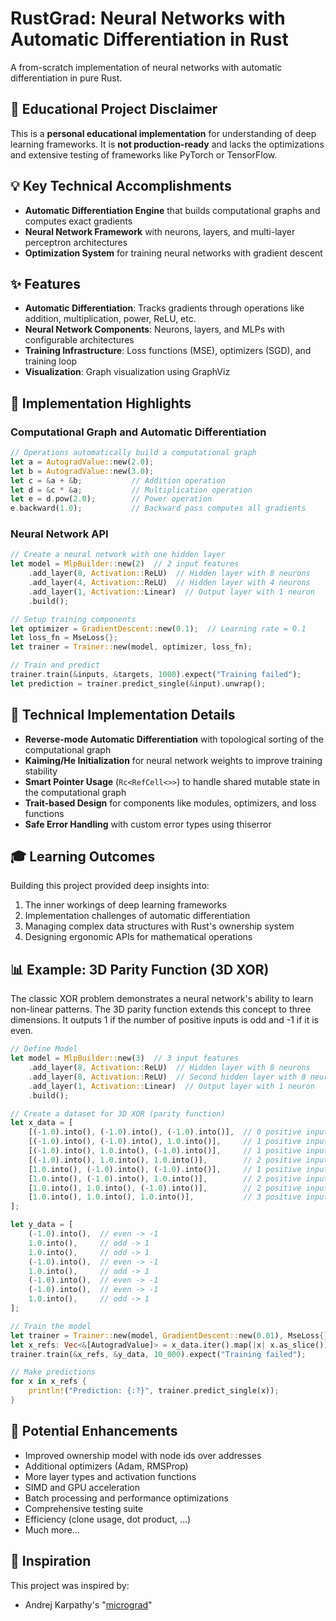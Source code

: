 # RustGrad: Neural Networks with Automatic Differentiation in Rust

A from-scratch implementation of neural networks with automatic differentiation in pure Rust.

## 🚧 Educational Project Disclaimer

This is a **personal educational implementation** for understanding of deep learning frameworks. It is **not production-ready** and lacks the optimizations and extensive testing of frameworks like PyTorch or TensorFlow.

## 💡 Key Technical Accomplishments

- **Automatic Differentiation Engine** that builds computational graphs and computes exact gradients
- **Neural Network Framework** with neurons, layers, and multi-layer perceptron architectures
- **Optimization System** for training neural networks with gradient descent

## ✨ Features

- **Automatic Differentiation**: Tracks gradients through operations like addition, multiplication, power, ReLU, etc.
- **Neural Network Components**: Neurons, layers, and MLPs with configurable architectures
- **Training Infrastructure**: Loss functions (MSE), optimizers (SGD), and training loop
- **Visualization**: Graph visualization using GraphViz

## 🧠 Implementation Highlights

### Computational Graph and Automatic Differentiation

```rust
// Operations automatically build a computational graph
let a = AutogradValue::new(2.0);
let b = AutogradValue::new(3.0);
let c = &a + &b;           // Addition operation
let d = &c * &a;           // Multiplication operation
let e = d.pow(2.0);        // Power operation
e.backward(1.0);           // Backward pass computes all gradients
```

### Neural Network API

```rust
// Create a neural network with one hidden layer
let model = MlpBuilder::new(2)  // 2 input features
    .add_layer(8, Activation::ReLU)  // Hidden layer with 8 neurons
    .add_layer(4, Activation::ReLU)  // Hidden layer with 4 neurons
    .add_layer(1, Activation::Linear)  // Output layer with 1 neuron
    .build();

// Setup training components
let optimizer = GradientDescent::new(0.1);  // Learning rate = 0.1
let loss_fn = MseLoss{};
let trainer = Trainer::new(model, optimizer, loss_fn);

// Train and predict
trainer.train(&inputs, &targets, 1000).expect("Training failed");
let prediction = trainer.predict_single(&input).unwrap();
```

## 🔧 Technical Implementation Details

- **Reverse-mode Automatic Differentiation** with topological sorting of the computational graph
- **Kaiming/He Initialization** for neural network weights to improve training stability
- **Smart Pointer Usage** (`Rc<RefCell<>>`) to handle shared mutable state in the computational graph
- **Trait-based Design** for components like modules, optimizers, and loss functions
- **Safe Error Handling** with custom error types using thiserror

## 🎓 Learning Outcomes

Building this project provided deep insights into:

1. The inner workings of deep learning frameworks
2. Implementation challenges of automatic differentiation
3. Managing complex data structures with Rust's ownership system
4. Designing ergonomic APIs for mathematical operations

## 📊 Example: 3D Parity Function (3D XOR)

The classic XOR problem demonstrates a neural network's ability to learn non-linear patterns.
The 3D parity function extends this concept to three dimensions. It outputs 1 if the number of positive inputs is odd and -1 if it is even.

```rust
// Define Model
let model = MlpBuilder::new(3)  // 3 input features
    .add_layer(8, Activation::ReLU)  // Hidden layer with 8 neurons
    .add_layer(8, Activation::ReLU)  // Second hidden layer with 8 neurons
    .add_layer(1, Activation::Linear)  // Output layer with 1 neuron
    .build();

// Create a dataset for 3D XOR (parity function)
let x_data = [
    [(-1.0).into(), (-1.0).into(), (-1.0).into()],  // 0 positive inputs -> even
    [(-1.0).into(), (-1.0).into(), 1.0.into()],     // 1 positive input -> odd
    [(-1.0).into(), 1.0.into(), (-1.0).into()],     // 1 positive input -> odd
    [(-1.0).into(), 1.0.into(), 1.0.into()],        // 2 positive inputs -> even
    [1.0.into(), (-1.0).into(), (-1.0).into()],     // 1 positive input -> odd
    [1.0.into(), (-1.0).into(), 1.0.into()],        // 2 positive inputs -> even
    [1.0.into(), 1.0.into(), (-1.0).into()],        // 2 positive inputs -> even
    [1.0.into(), 1.0.into(), 1.0.into()],           // 3 positive inputs -> odd
];

let y_data = [
    (-1.0).into(),  // even -> -1
    1.0.into(),     // odd -> 1
    1.0.into(),     // odd -> 1
    (-1.0).into(),  // even -> -1
    1.0.into(),     // odd -> 1
    (-1.0).into(),  // even -> -1
    (-1.0).into(),  // even -> -1
    1.0.into(),     // odd -> 1
];

// Train the model
let trainer = Trainer::new(model, GradientDescent::new(0.01), MseLoss{});
let x_refs: Vec<&[AutogradValue]> = x_data.iter().map(|x| x.as_slice()).collect();
trainer.train(&x_refs, &y_data, 10_000).expect("Training failed");

// Make predictions
for x in x_refs {
    println!("Prediction: {:?}", trainer.predict_single(x));
}
```

## 🔮 Potential Enhancements

- Improved ownership model with node ids over addresses
- Additional optimizers (Adam, RMSProp)
- More layer types and activation functions
- SIMD and GPU acceleration
- Batch processing and performance optimizations
- Comprehensive testing suite
- Efficiency (clone usage, dot product, ...)
- Much more...

## 🌟 Inspiration

This project was inspired by:
- Andrej Karpathy's "[micrograd](https://github.com/karpathy/micrograd)"